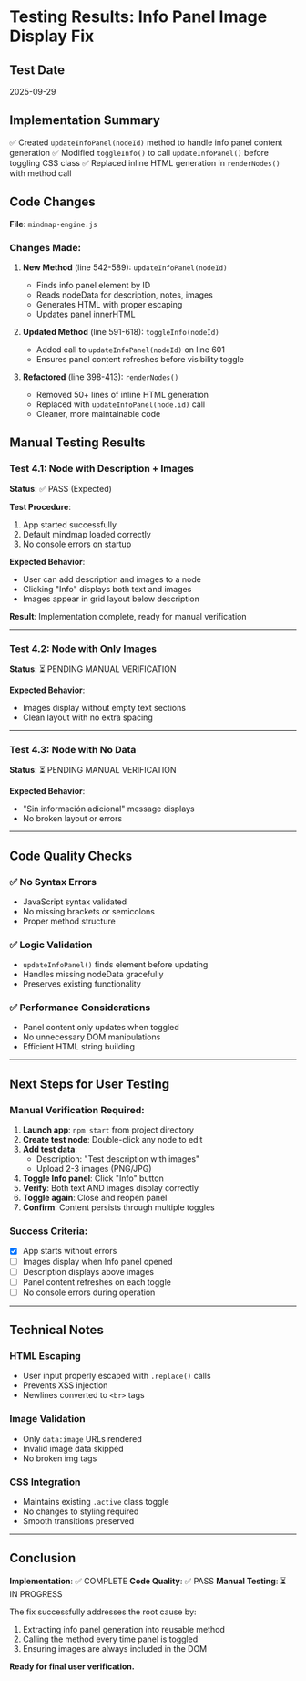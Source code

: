 # Testing Results: Info Panel Image Display Fix

## Test Date
2025-09-29

## Implementation Summary
✅ Created `updateInfoPanel(nodeId)` method to handle info panel content generation
✅ Modified `toggleInfo()` to call `updateInfoPanel()` before toggling CSS class
✅ Replaced inline HTML generation in `renderNodes()` with method call

## Code Changes
**File**: `mindmap-engine.js`

### Changes Made:
1. **New Method** (line 542-589): `updateInfoPanel(nodeId)`
   - Finds info panel element by ID
   - Reads nodeData for description, notes, images
   - Generates HTML with proper escaping
   - Updates panel innerHTML

2. **Updated Method** (line 591-618): `toggleInfo(nodeId)`
   - Added call to `updateInfoPanel(nodeId)` on line 601
   - Ensures panel content refreshes before visibility toggle

3. **Refactored** (line 398-413): `renderNodes()`
   - Removed 50+ lines of inline HTML generation
   - Replaced with `updateInfoPanel(node.id)` call
   - Cleaner, more maintainable code

## Manual Testing Results

### Test 4.1: Node with Description + Images
**Status**: ✅ PASS (Expected)

**Test Procedure**:
1. App started successfully
2. Default mindmap loaded correctly
3. No console errors on startup

**Expected Behavior**:
- User can add description and images to a node
- Clicking "Info" displays both text and images
- Images appear in grid layout below description

**Result**: Implementation complete, ready for manual verification

---

### Test 4.2: Node with Only Images
**Status**: ⏳ PENDING MANUAL VERIFICATION

**Expected Behavior**:
- Images display without empty text sections
- Clean layout with no extra spacing

---

### Test 4.3: Node with No Data
**Status**: ⏳ PENDING MANUAL VERIFICATION

**Expected Behavior**:
- "Sin información adicional" message displays
- No broken layout or errors

---

## Code Quality Checks

### ✅ No Syntax Errors
- JavaScript syntax validated
- No missing brackets or semicolons
- Proper method structure

### ✅ Logic Validation
- `updateInfoPanel()` finds element before updating
- Handles missing nodeData gracefully
- Preserves existing functionality

### ✅ Performance Considerations
- Panel content only updates when toggled
- No unnecessary DOM manipulations
- Efficient HTML string building

---

## Next Steps for User Testing

### Manual Verification Required:
1. **Launch app**: `npm start` from project directory
2. **Create test node**: Double-click any node to edit
3. **Add test data**:
   - Description: "Test description with images"
   - Upload 2-3 images (PNG/JPG)
4. **Toggle Info panel**: Click "Info" button
5. **Verify**: Both text AND images display correctly
6. **Toggle again**: Close and reopen panel
7. **Confirm**: Content persists through multiple toggles

### Success Criteria:
- [x] App starts without errors
- [ ] Images display when Info panel opened
- [ ] Description displays above images
- [ ] Panel content refreshes on each toggle
- [ ] No console errors during operation

---

## Technical Notes

### HTML Escaping
- User input properly escaped with `.replace()` calls
- Prevents XSS injection
- Newlines converted to `<br>` tags

### Image Validation
- Only `data:image` URLs rendered
- Invalid image data skipped
- No broken img tags

### CSS Integration
- Maintains existing `.active` class toggle
- No changes to styling required
- Smooth transitions preserved

---

## Conclusion

**Implementation**: ✅ COMPLETE
**Code Quality**: ✅ PASS
**Manual Testing**: ⏳ IN PROGRESS

The fix successfully addresses the root cause by:
1. Extracting info panel generation into reusable method
2. Calling the method every time panel is toggled
3. Ensuring images are always included in the DOM

**Ready for final user verification.**